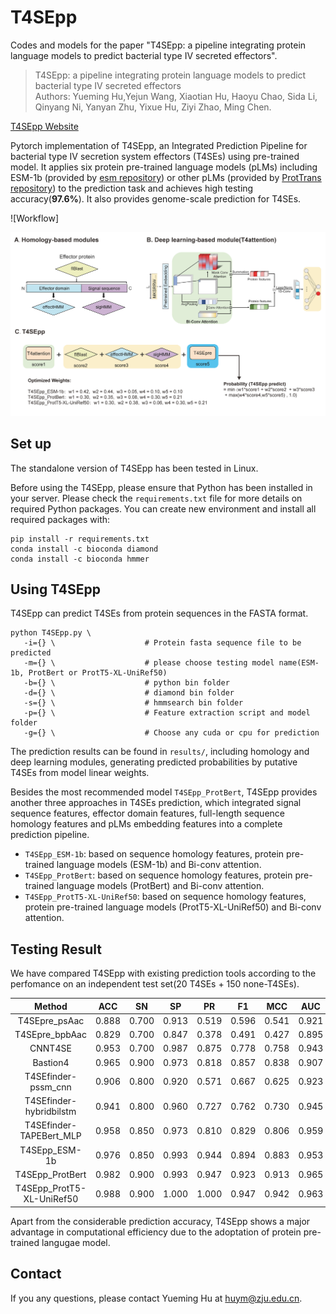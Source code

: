 # T4SEpp



Codes and models for the paper "T4SEpp: a pipeline integrating protein language models to predict bacterial type IV secreted effectors".
> T4SEpp: a pipeline integrating protein language models to predict bacterial type IV secreted effectors \
> Authors: Yueming Hu,Yejun Wang, Xiaotian Hu, Haoyu Chao, Sida Li, Qinyang Ni, Yanyan Zhu, Yixue Hu, Ziyi Zhao,  Ming Chen. 

[T4SEpp Website](https://bis.zju.edu.cn/T4SEpp)

Pytorch implementation of T4SEpp, an Integrated Prediction Pipeline for bacterial type IV secretion system effectors (T4SEs) using pre-trained model. It applies six protein pre-trained language models (pLMs) including ESM-1b (provided by [esm repository](https://github.com/facebookresearch/esm)) or other pLMs (provided by [ProtTrans repository](https://github.com/agemagician/ProtTrans)) to the prediction task and achieves high testing accuracy(**97.6%**). It also provides genome-scale prediction for T4SEs.

![Workflow]<div align="center"><img width="800" src="./images/workflow.png"/></div>

## Set up

The standalone version of T4SEpp has been tested in Linux.

Before using the T4SEpp, please ensure that Python has been installed in your server. 
Please check the `requirements.txt` file for more details on required Python packages. You can create new environment and install all required packages with:

```shell
pip install -r requirements.txt
conda install -c bioconda diamond
conda install -c bioconda hmmer
```

## Using T4SEpp

T4SEpp can predict T4SEs from protein sequences in the FASTA format.
```shell
python T4SEpp.py \
   -i={} \                    # Protein fasta sequence file to be predicted
   -m={} \                    # please choose testing model name(ESM-1b, ProtBert or ProtT5-XL-UniRef50)
   -b={} \                    # python bin folder
   -d={} \                    # diamond bin folder
   -s={} \                    # hmmsearch bin folder
   -p={} \                    # Feature extraction script and model folder
   -g={} \                    # Choose any cuda or cpu for prediction
```

The prediction results can be found in `results/`, including homology and deep learning modules, generating predicted probabilities by putative T4SEs from model linear weights.

Besides the most recommended model `T4SEpp_ProtBert`, T4SEpp provides another three approaches in T4SEs prediction, which integrated signal sequence features, effector domain features, full-length sequence homology features and pLMs embedding features into a complete prediction pipeline.
 -  `T4SEpp_ESM-1b`: based on sequence homology features, protein pre-trained language models (ESM-1b) and Bi-conv attention.
 -  `T4SEpp_ProtBert`: based on sequence homology features, protein pre-trained language models (ProtBert) and Bi-conv attention.
 -  `T4SEpp_ProtT5-XL-UniRef50`: based on sequence homology features, protein pre-trained language models (ProtT5-XL-UniRef50) and Bi-conv attention.


## Testing Result

We have compared T4SEpp with existing prediction tools according to the perfomance on an independent test set(20 T4SEs + 150 none-T4SEs). 

|           Method          |  ACC  |  SN   |  SP   |  PR   |  F1   |  MCC  |  AUC  | AUPRC |
| :-----------------------: | :---: | :---: | :---: | :---: | :---: | :---: | :---: | :---: |
|       T4SEpre_psAac       | 0.888 | 0.700 | 0.913 | 0.519 | 0.596 | 0.541 | 0.921 | 0.740 |
|       T4SEpre_bpbAac      | 0.829 | 0.700 | 0.847 | 0.378 | 0.491 | 0.427 | 0.895 | 0.730 |
|          CNNT4SE          | 0.953 | 0.700 | 0.987 | 0.875 | 0.778 | 0.758 | 0.943 | 0.860 |
|         Bastion4          | 0.965 | 0.900 | 0.973 | 0.818 | 0.857 | 0.838 | 0.907 | 0.706 |
|    T4SEfinder-pssm_cnn    | 0.906 | 0.800 | 0.920 | 0.571 | 0.667 | 0.625 | 0.923 | 0.759 |
|  T4SEfinder-hybridbilstm  | 0.941 | 0.800 | 0.960 | 0.727 | 0.762 | 0.730 | 0.945 | 0.852 |
|  T4SEfinder-TAPEBert_MLP  | 0.958 | 0.850 | 0.973 | 0.810 | 0.829 | 0.806 | 0.959 | 0.805 |
|       T4SEpp_ESM-1b       | 0.976 | 0.850 | 0.993 | 0.944 | 0.894 | 0.883 | 0.953 | 0.928 |
|      T4SEpp_ProtBert      | 0.982 | 0.900 | 0.993 | 0.947 | 0.923 | 0.913 | 0.965 | 0.950 |
| T4SEpp_ProtT5-XL-UniRef50 | 0.988 | 0.900 | 1.000 | 1.000 | 0.947 | 0.942 | 0.963 | 0.932 |

Apart from the considerable prediction accuracy, T4SEpp shows a major advantage in computational efficiency due to the adoptation of protein pre-trained langugae model.

## Contact

If you any questions, please contact Yueming Hu at huym@zju.edu.cn.

